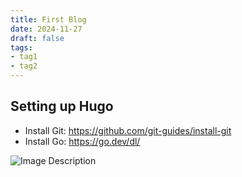 ```yaml
---
title: First Blog
date: 2024-11-27
draft: false
tags:
- tag1
- tag2
---
```

## Setting up Hugo

- Install Git: https://github.com/git-guides/install-git
- Install Go: https://go.dev/dl/

![Image Description](/blog/images/find-offsets%201.png)